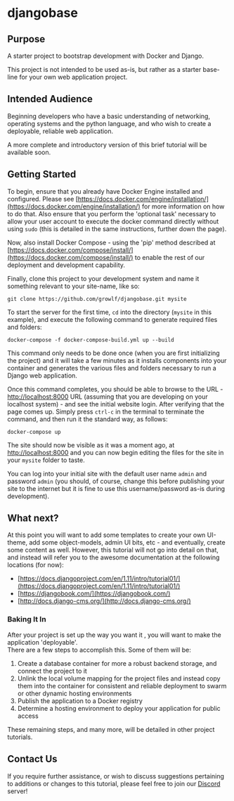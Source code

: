 # djangobase

## Purpose
A starter project to bootstrap development with Docker and Django.

This project is not intended to be used as-is, but rather as a starter base-line for 
your own web application project.

## Intended Audience

Beginning developers who have a basic understanding of networking, operating systems 
and the python language, and who wish to create a deployable, reliable web application.

A more complete and introductory version of this brief tutorial will be available soon.

## Getting Started
To begin, ensure that you already have Docker Engine installed and configured.  Please see 
[https://docs.docker.com/engine/installation/](https://docs.docker.com/engine/installation/)
for more information on how to do that.  Also ensure that you perform the 'optional task' 
necessary to allow your user account to execute the docker command directly without using 
`sudo` (this is detailed in the same instructions, further down the page).

Now, also install Docker Compose - using the 'pip' method described at 
[https://docs.docker.com/compose/install/](https://docs.docker.com/compose/install/)
to enable the rest of our deployment and development capability.

Finally, clone this project to your development system and name it something relevant to
your site-name, like so:

`git clone https://github.com/growlf/djangobase.git mysite`

To start the server for the first time, `cd` into the directory (`mysite` in this 
example), and execute the following command to generate required files and folders:

`docker-compose -f docker-compose-build.yml up --build`

This command only needs to be done once (when you are first initializing the project) and 
it will take a few minutes as it installs components into your container and generates the
various files and folders necessary to run a Django web application.

Once this command completes, you should be able to browse to the URL - 
[http://localhost:8000](http://localhost:8000) URL (assuming that you are developing on 
your localhost system) - and see the initial website login.  After verifying that the 
page comes up.  Simply press `ctrl-c` in the terminal to terminate the command, and then
run it the standard way, as follows:

`docker-compose up`

The site should now be visible as it was a moment ago, at [http://localhost:8000](http://localhost:8000)
and you can now begin editing the files for the site in your `mysite` folder to taste.

You can log into your initial site with the default user name `admin` and password `admin` 
(you should, of course, change this before publishing your site to the internet but it is 
fine to use this username/password as-is during development).

## What next?
At this point you will want to add some templates to create your own UI-theme, add some 
object-models, admin UI bits, etc - and eventually, create some content as well.  However, 
this tutorial will not go into detail on that, and instead will refer you to the awesome 
documentation at the following locations (for now):

*  [https://docs.djangoproject.com/en/1.11/intro/tutorial01/](https://docs.djangoproject.com/en/1.11/intro/tutorial01/)
*  [https://djangobook.com/](https://djangobook.com/)
*  [http://docs.django-cms.org/](http://docs.django-cms.org/)

### Baking It In
After your project is set up the way you want it , you will want to make the application 'deployable'.  
There are a few steps to accomplish this. Some of them will be:

1) Create a database container for more a robust backend storage, and connect the project to it
2) Unlink the local volume mapping for the project files and instead copy them into the 
container for consistent and reliable deployment to swarm or other dynamic hosting environments
3) Publish the application to a Docker registry
4) Determine a hosting environment to deploy your application for public access

These remaining steps, and many more, will be detailed in other project tutorials.

## Contact Us
If you require further assistance, or wish to discuss suggestions pertaining to additions or changes to this tutorial, 
please feel free to join our [Discord](https://discord.gg/ADkJc3z) server! 